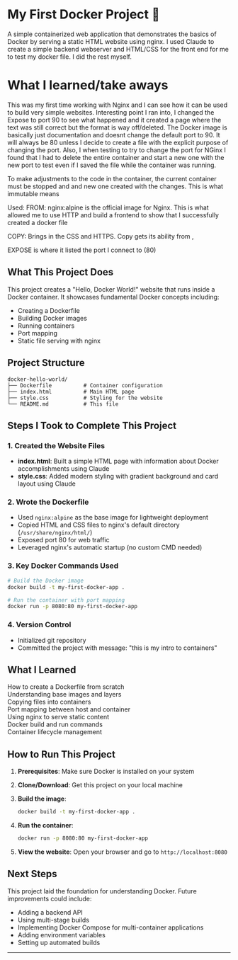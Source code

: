 # My First Docker Project 🐳

A simple containerized web application that demonstrates the basics of Docker by serving a static HTML website using nginx. I used Claude to create a simple backend webserver and HTML/CSS for the front end for me to test my docker file. I did the rest myself.

# What I learned/take aways
This was my first time working with Nginx and I can see how it can be used to build very simple websites. Interesting point I ran into, I changed the Expose to port 90 to see what happened and it created a page where the text was still correct but the format is way off/deleted. The Docker image is basically just documentation and doesnt change the default port to 90. It will always be 80 unless I decide to create a file with the explicit purpose of changing the port. Also, I when testing to try to change the port for NGinx I found that I had to delete the entire container and start a new one with the new port to test even if I saved the file while the container was running. 

To make adjustments to the code in the container, the current container must be stopped and and new one created with the changes. This is what immutable means


Used: 
FROM: nginx:alpine is the official image for Nginx. This is what allowed me to use HTTP and build a frontend to show that I successfully created a docker file

COPY: Brings in the CSS and HTTPS. Copy gets its ability from , 

EXPOSE is where it listed the port I connect to (80)

## What This Project Does

This project creates a "Hello, Docker World!" website that runs inside a Docker container. It showcases fundamental Docker concepts including:
- Creating a Dockerfile
- Building Docker images
- Running containers
- Port mapping
- Static file serving with nginx

## Project Structure

```
docker-hello-world/
├── Dockerfile          # Container configuration
├── index.html          # Main HTML page
├── style.css           # Styling for the website
└── README.md           # This file
```

## Steps I Took to Complete This Project

### 1. Created the Website Files
- **index.html**: Built a simple HTML page with information about Docker accomplishments using Claude
- **style.css**: Added modern styling with gradient background and card layout using Claude

### 2. Wrote the Dockerfile
- Used `nginx:alpine` as the base image for lightweight deployment
- Copied HTML and CSS files to nginx's default directory (`/usr/share/nginx/html/`)
- Exposed port 80 for web traffic
- Leveraged nginx's automatic startup (no custom CMD needed)

### 3. Key Docker Commands Used
```bash
# Build the Docker image
docker build -t my-first-docker-app .

# Run the container with port mapping
docker run -p 8080:80 my-first-docker-app
```

### 4. Version Control
- Initialized git repository
- Committed the project with message: "this is my intro to containers"

## What I Learned

 How to create a Dockerfile from scratch  
 Understanding base images and layers  
 Copying files into containers  
 Port mapping between host and container  
 Using nginx to serve static content  
 Docker build and run commands  
 Container lifecycle management  

## How to Run This Project

1. **Prerequisites**: Make sure Docker is installed on your system

2. **Clone/Download**: Get this project on your local machine

3. **Build the image**:
   ```bash
   docker build -t my-first-docker-app .
   ```

4. **Run the container**:
   ```bash
   docker run -p 8080:80 my-first-docker-app
   ```

5. **View the website**: Open your browser and go to `http://localhost:8080`

## Next Steps

This project laid the foundation for understanding Docker. Future improvements could include:
- Adding a backend API
- Using multi-stage builds
- Implementing Docker Compose for multi-container applications
- Adding environment variables
- Setting up automated builds

---
